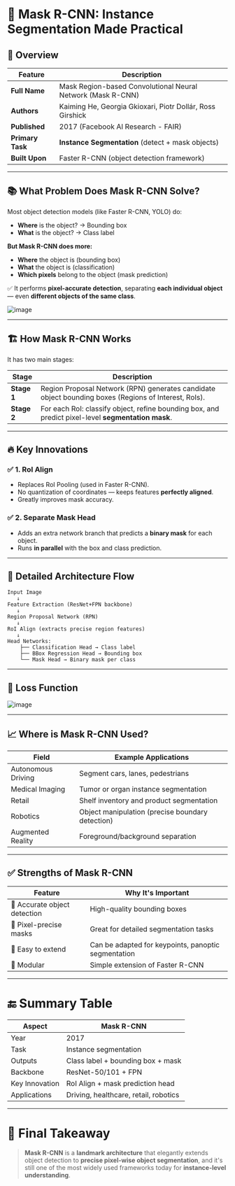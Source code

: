 # 🧠 **Mask R-CNN: Instance Segmentation Made Practical**

## 📌 Overview

| Feature               | Description                                            |
|------------------------|--------------------------------------------------------|
| **Full Name**          | Mask Region-based Convolutional Neural Network (Mask R-CNN) |
| **Authors**            | Kaiming He, Georgia Gkioxari, Piotr Dollár, Ross Girshick |
| **Published**          | 2017 (Facebook AI Research - FAIR)                    |
| **Primary Task**       | **Instance Segmentation** (detect + mask objects)       |
| **Built Upon**         | Faster R-CNN (object detection framework)              |

---

## 📚 **What Problem Does Mask R-CNN Solve?**

Most object detection models (like Faster R-CNN, YOLO) do:
- **Where** is the object? → Bounding box
- **What** is the object? → Class label

**But Mask R-CNN does more:**
- **Where** the object is (bounding box)
- **What** the object is (classification)
- **Which pixels** belong to the object (mask prediction)

✅ It performs **pixel-accurate detection**, separating **each individual object** — even **different objects of the same class**.

![image](https://github.com/user-attachments/assets/d9055b16-f2e4-4153-9005-dfda8020f792)

---

## 🏗️ **How Mask R-CNN Works**

It has two main stages:

| Stage | Description |
|-------|-------------|
| **Stage 1** | Region Proposal Network (RPN) generates candidate object bounding boxes (Regions of Interest, RoIs). |
| **Stage 2** | For each RoI: classify object, refine bounding box, and predict pixel-level **segmentation mask**. |

---

## 🔥 **Key Innovations**

### ✅ 1. **RoI Align**
- Replaces RoI Pooling (used in Faster R-CNN).
- No quantization of coordinates — keeps features **perfectly aligned**.
- Greatly improves mask accuracy.

### ✅ 2. **Separate Mask Head**
- Adds an extra network branch that predicts a **binary mask** for each object.
- Runs **in parallel** with the box and class prediction.

---

## 🧩 **Detailed Architecture Flow**

```text
Input Image
   ↓
Feature Extraction (ResNet+FPN backbone)
   ↓
Region Proposal Network (RPN)
   ↓
RoI Align (extracts precise region features)
   ↓
Head Networks:
    ├── Classification Head → Class label
    ├── BBox Regression Head → Bounding box
    └── Mask Head → Binary mask per class
```

---

## 🧪 **Loss Function**

![image](https://github.com/user-attachments/assets/83b73bd2-9e34-4b22-9a41-92753dcfc905)

---

## 📈 **Where is Mask R-CNN Used?**

| Field             | Example Applications |
|-------------------|-----------------------|
| Autonomous Driving | Segment cars, lanes, pedestrians |
| Medical Imaging   | Tumor or organ instance segmentation |
| Retail            | Shelf inventory and product segmentation |
| Robotics          | Object manipulation (precise boundary detection) |
| Augmented Reality | Foreground/background separation |

---

## ✅ **Strengths of Mask R-CNN**

| Feature                     | Why It's Important                    |
|------------------------------|----------------------------------------|
| 🎯 Accurate object detection | High-quality bounding boxes           |
| 🎨 Pixel-precise masks       | Great for detailed segmentation tasks |
| 🧠 Easy to extend            | Can be adapted for keypoints, panoptic segmentation |
| 🔄 Modular                  | Simple extension of Faster R-CNN       |

---

# 🔚 **Summary Table**

| **Aspect**         | **Mask R-CNN**                      |
|--------------------|-------------------------------------|
| Year               | 2017                                |
| Task               | Instance segmentation               |
| Outputs            | Class label + bounding box + mask   |
| Backbone           | ResNet-50/101 + FPN                 |
| Key Innovation     | RoI Align + mask prediction head    |
| Applications       | Driving, healthcare, retail, robotics |

---

# 🧠 Final Takeaway

> **Mask R-CNN** is a **landmark architecture** that elegantly extends object detection to **precise pixel-wise object segmentation**, and it's still one of the most widely used frameworks today for **instance-level understanding**.
